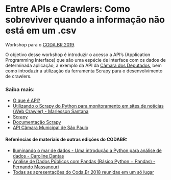# Entre APIs e Crawlers: Como sobreviver quando a informação não está em um .csv


Workshop para o [CODA.BR 2019](https://coda.escoladedados.org/).

O objetivo desse workshop é introduzir o acesso a API’s (Application Programming Interface) que são uma espécie de interface com os dados de determinada aplicação, a exemplo da API da [Câmara dos Deputados](https://dadosabertos.camara.leg.br/swagger/api.html), bem como introduzir a utilização da ferramenta Scrapy para o desenvolvimento de crawlers.

### Saiba mais:

- [O que é API?](https://canaltech.com.br/software/o-que-e-api/)
- [Utilizando o Scrapy do Python para monitoramento em sites de notícias (Web Crawler) - 
Marlesson Santana](https://medium.com/@marlessonsantana/utilizando-o-scrapy-do-python-para-monitoramento-em-sites-de-not%C3%ADcias-web-crawler-ebdf7f1e4966)
- [Scrapy](https://scrapy.org/)
- [Documentação Scrapy](https://docs.scrapy.org/en/latest/)
- [API Câmara Municipal de São Paulo](http://splegisws.camara.sp.gov.br/ws/ws2.asmx)

#### Referências de materiais de outras edições do CODABR:
- [Iluminando o mar de dados - Uma introdução a Python para análise de dados - Caroline Dantas](https://github.com/Caaddss/coda.br_workshop/blob/master/Coda.br.ipynb)
- [Análise de Dados Públicos com Pandas (Básico Python + Pandas) - Fernando Massanouri](https://www.dropbox.com/s/84jveh6gp1m0579/masanoripybr14.txt?dl=0)
- [Todas as apresentações do Coda.Br 2018 reunidas em um só lugar](https://escoladedados.org/2018/11/apresentacoes-codabr-2018/)
